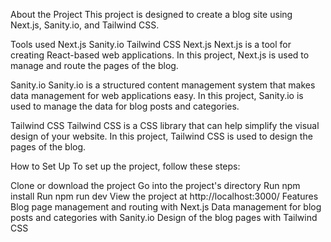 About the Project
This project is designed to create a blog site using Next.js, Sanity.io, and Tailwind CSS.

Tools used
Next.js
Sanity.io
Tailwind CSS
Next.js
Next.js is a tool for creating React-based web applications. In this project, Next.js is used to manage and route the pages of the blog.

Sanity.io
Sanity.io is a structured content management system that makes data management for web applications easy. In this project, Sanity.io is used to manage the data for blog posts and categories.

Tailwind CSS
Tailwind CSS is a CSS library that can help simplify the visual design of your website. In this project, Tailwind CSS is used to design the pages of the blog.

How to Set Up
To set up the project, follow these steps:

Clone or download the project
Go into the project's directory
Run npm install
Run npm run dev
View the project at http://localhost:3000/
Features
Blog page management and routing with Next.js
Data management for blog posts and categories with Sanity.io
Design of the blog pages with Tailwind CSS


